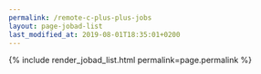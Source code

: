 ```yaml
---
permalink: /remote-c-plus-plus-jobs
layout: page-jobad-list
last_modified_at: 2019-08-01T18:35:01+0200
---
```

{% include render_jobad_list.html permalink=page.permalink %}
